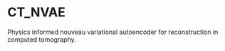 # CT_NVAE
Physics informed nouveau variational autoencoder for reconstruction  in computed tomography.
